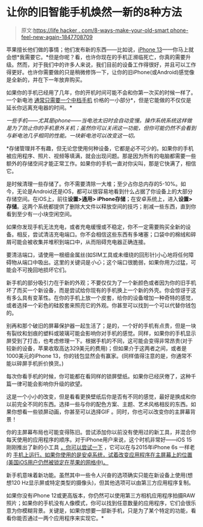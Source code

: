 # 让你的旧智能手机焕然一新的8种方法

> 原文:[https://life hacker . com/8-ways-make-your-old-smart phone-feel-new-again-1847708709](https://lifehacker.com/8-ways-to-make-your-old-smartphone-feel-new-again-1847708709)

苹果擅长他们做的事情；他们发布新的东西——比如说，[iPhone 13](https://lifehacker.com/how-to-pre-order-your-iphone-13-before-everyone-else-1847680622)——你马上就会想*我需要它。*但是你呢？看，也许你现在的手机正濒临死亡，你真的需要升级。然而，对于我们中的许多人来说，我们目前的设备工作得很好，并且可以工作得更好。也许你需要做的只是稍微修饰一下，让你的旧iPhone(或Android)感觉像是全新的，并在下一年放弃购买。

如果你的手机已经用了几年，你的开机时间可能不会和你第一次买的时候一样了。一个新电池 [通常只需要一个中档手机](https://lifehacker.com/why-you-shouldnt-waste-time-or-money-worrying-about-b-1847414300) 价格的一小部分*，但是它能做的不仅仅是延长你远离充电器的时间。*

*一些手机——尤其是iphone——当电池太旧时会自动变慢。操作系统系统这样做是为了防止你的手机意外关机；虽然你可以关闭这一功能，但你可能仍然不会看到与新电池几乎相同的性能。一块新电池可以改变这一切。*

 *存储管理并不有趣，但无论您使用何种设备，它都是必不可少的。如果你的手机被应用程序、照片、视频等填满，就会出现问题。那是因为所有的电脑都需要一些额外的存储空间才能正常工作。如果你的手机一直对你尖叫，那是它快满了，相信它。

是时候清理一些存储了。你不需要清除一大堆；至少占你总内存的5-10%。如今，无论是Android还是iOS，都可以很容易地看到什么占据了你设备上的大部分存储空间。在iOS上，前往**设置>通用> iPhone存储**；在安卓系统上，进入**设置>存储**。这两个系统都提供了删除大文件以释放空间的技巧；削减一些东西，直到你看到至少有一小块空闲空间。

如果你发现手机无法充电，或者充电缓慢或不稳定，你不一定需要购买全新的设备。相反，尝试清洁充电端口。你不会相信这些东西有多堵塞；口袋中的棉绒和碎屑可能会被收集并堆积到端口中，从而阻碍充电器正确连接。

要清洁端口，请使用一根细金属丝(如SIM工具或未缠绕的回形针)小心地将任何障碍物从端口中吸出。这里的关键词是*小心*；这个端口很脆弱，如果你用力过猛，可能会不可挽回地损坏它们。

新手机的部分吸引力在于新的外观；不要仅仅为了一个新颜色或者因为你的旧手机坏了而买一个新设备，而是尝试给你现有的手机换上一个新的外壳。你会惊讶于这有多么具有变革性。在你的手机上放一个皮套，给你的设备增加一种奇特的感觉，或者选择一个彩色的硅胶套来照亮它的外观。你甚至可以找到一个可以代替你钱包的。

别再和那个破旧的屏幕保护器一起生活了；是的，一个好的手机有点贵，但是一块有裂纹和划痕的塑料或玻璃可能会影响你对手机的感觉。同样，如果你的手机显示屏受到了打击，也考虑修理一下。根据手机的不同，这可能会变得非常昂贵(对于较新的设备，苹果收取高达329美元的费用)；但如果介于这两者之间，或者是1000美元的iPhone 13，你的钱包显然会有赢家。(同样值得注意的是，你通常不能以碎屏手机折价换货。)

每次你看手机的时候，你可能都在看同样的锁屏壁纸。如果你已经厌倦了，这种千篇一律可能会影响你升级的欲望。

这是一个小小的改变，但是看看更换壁纸后你是否有不同的感觉，最好是换成和你以前完全不同的东西。选择一些与你的配色方案、主题、艺术风格相反的东西。如果你想看一些锁屏动画，你甚至可以选择GIF 。同时，你也可以改变你的主屏幕背景！

你的主屏幕布局也可能变得陈旧。尝试添加你以前没有使用过的新工具，并混合你每天使用的应用程序的顺序。对于iPhone用户来说，这个时机非常好——iOS 15刚刚推出了新的小工具 [，你可以尝试一下](https://lifehacker.com/heres-every-new-iphone-widget-that-comes-with-ios-15-1847673062) ，它可以在与2015年iPhone 6s 一样老的 [手机上运行。如果你使用的是安卓系统，试着改变应用程序在主屏幕上的位置(美国iOS用户仍然被锁定在苹果的网格中)。](https://www.tomsguide.com/news/ios-15-release-date-beta-and-all-the-new-iphone-features) 

新手机意味着新功能。虽然其中一些令人兴奋的选项确实只能在新设备上使用(想想120 Hz显示屏或特定类型的摄像头)，但其他选项可以由第三方应用程序复制。

如果你没有iPhone 12或更高版本，你仍然可以使用第三方相机应用程序拍摄RAW照片；如果你的手机没有人像模式，你可以找到任意数量的应用程序，它们会很乐意为你模糊背景。关键是，如果你想要一部新手机，只是为了某个特定的功能，看看你能否通过一两个应用程序来实现它。*